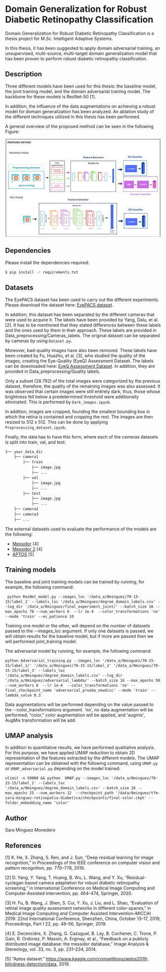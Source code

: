 # Domain Generalization for Robust Diabetic Retinopathy Classification
Domain Generalization for Robust Diabetic Retinopathy Classification is a thesis project for M.Sc. Intelligent Adaptive Systems.

In this thesis, it has been suggested to apply domain adversarial training, an unsupervised, multi-source, multi-target domain generalization model that has been proven to perform robust diabetic retinopathy classification.

## Description
Three different models have been used for this thesis: the baseline model, the joint training model, and the domain adversarial training model. The backbone for these models is ResNet-50 [1].  

In addition, the influence of the data augmentations on achieving a robust model for domain generalization has been analyzed. An ablation study of the different techniques utilized in this thesis has been performed.

A general overview of the proposed method can be seen in the following Figure: 

![Image](Images/Proposed_method.jpg)


## Dependencies 

Please install the dependencies required:

```bash
$ pip install -r requirements.txt
```

## Datasets 

The EyePACS dataset has been used to carry out the different experiments. Please download the dataset here: [EyePACS dataset](https://www.kaggle.com/competitions/diabetic-retinopathy-detection/data).

In addition, this dataset has been separated by the different cameras that were used to acquire it. The labels have been provided by Yang, Dalu, et al. [2]. It has to be mentioned that they stated differences between these labels and the ones used by them in their approach. These labels are provided in Data_preprocessing/Cameras_labels. The original dataset can be separated by cameras by using `Dataset.py`.

Moreover, bad-quality images have also been removed. These labels have been created by Fu, Huazhu, et al. [3], who studied the quality of the images, creating the Eye-Quality (EyeQ) Assessment Dataset. The labels can be downloaded here: [EyeQ Assessment Dataset](https://github.com/HzFu/EyeQ/tree/master/data). In addition, they are provided in Data_preprocessing/Quality labels. 

Only a subset (28.792) of the total images were categorized by the previous dataset, therefore, the quality of the remaining images was also assessed. It was observed that certain images were still entirely dark, thus, those whose brightness fell below a predetermined threshold were additionally eliminated. This is performed by `Dark_images.ipynb`. 

In addition, images are cropped, founding the smallest bounding box in which the retina is contained and cropping the rest. The images are then resized to 512 x 512. This can be done by applying `Preprocessing_dataset.ipynb`.

Finally, the data has to have this form, where each of the cameras datasets is split into train, val, and test: 

```bash
├── your_data_dir
    ├── camera1
        ├── train
            ├── image.jpg
            ├── ...
        ├── val
            ├── image.jpg
            ├── ...
        ├── test
            ├── image.jpg
            ├── ...
    ├── camera2
    ├── camera3
    ├── ...
```
The external datasets used to evaluate the performance of the models are the following: 
* [Messidor](https://www.adcis.net/en/third-party/messidor/) [4]
* [Messidor 2](https://www.adcis.net/en/third-party/messidor2/) [4]
* [APTOS](https://www.kaggle.com/competitions/aptos2019-blindness-detection/data) [5]


## Training models
The baseline and joint training models can be trained by running, for example, the following command:  
```
 python ResNet_model.py --images_loc '/data_a/0minguez/70-15-15/label_1' --labels_loc '/data_a/0minguez/degree_domain_labels.csv' --log_dir '/data_a/0minguez/final_experiment_joint/' --batch_size 16 --max_epochs 70 --num_workers 6  --lr 1e-4  --color_transformations 'no' --mode 'train' --es_patience 10 
```
Training one model or the other, will depend on the number of datasets passed to the --images_loc argument. If only one datasets is passed, we will obtain results for the baseline model, but if more are passed then we will performed joint_training model. 

The adversarial model by running, for example, the following command:

```
python Adversarial_training.py --images_loc '/data_a/0minguez/70-15-15/label_1/' '/data_a/0minguez/70-15-15/label_2' '/data_a/0minguez/70-15-15/label_3' --labels_loc '/data_a/0minguez/degree_domain_labels.csv' --log_dir '/data_a/0minguez/adversarial_lambda/' --batch_size 16 --max_epochs 50 --num_workers 6  --lr 1e-4  --color_transformations 'no' --final_checkpoint_name 'adversarial_prueba_newdisc' --mode 'train' --lambda_value 0.3
```

Data augmentations will be performed depending on the value passed to the --color_transformations argument. 'no', no data augmentation will be performed; "color,"  color augmentation will be applied, and 'augmix', AugMix transformation will be add.

## UMAP analysis
In addition to quantitative results, we have performed qualitative analysis. For this purpose, we have applied UMAP reduction to obtain 2D representation of the features extracted by the different models. 
The UMAP representation can be obtained with the following command, using `UMAP.py` or `UMAP_adversarial.py` depending on the model trained: 

```
ulimit -n 50000 && python  UMAP.py --images_loc '/data_a/0minguez/70-15-15/label_1' --labels_loc '/data_a/0minguez/degree_domain_labels.csv' --batch_size 16 --max_epochs 25 --num_workers 12  --checkpoint_path '/data/0minguez/tfm-sara-minguez-retinopatia-diabetica/checkpoints/final-color.ckpt' --folder_embedding_name 'color'
```

## Author
Sara Mínguez Monedero

## References 
[1] K. He, X. Zhang, S. Ren, and J. Sun, “Deep residual learning for image recognition,” in Proceedings of the IEEE conference on computer vision and pattern recognition, pp. 770–778, 2016.

[2] D. Yang, Y. Yang, T. Huang, B. Wu, L. Wang, and Y. Xu, “Residual-cyclegan based camera adaptation for robust diabetic retinopathy screening,” in International Conference on Medical Image Computing and Computer-Assisted Intervention, pp. 464–474, Springer, 2020.

[3] H. Fu, B. Wang, J. Shen, S. Cui, Y. Xu, J. Liu, and L. Shao, “Evaluation of retinal image quality assessment networks in different color-spaces,” in Medical Image Computing and Computer Assisted Intervention–MICCAI 2019: 22nd International Conference, Shenzhen, China, October 13–17, 2019, Proceedings, Part I 22, pp. 48–56, Springer, 2019.

[4] E. Decencière, X. Zhang, G. Cazuguel, B. Lay, B. Cochener, C. Trone, P. Gain, R. Ordonez, P. Massin, A. Erginay, et al., “Feedback on a publicly distributed image database: the messidor database,” Image Analysis & Stereology, vol. 33, no. 3, pp. 231–234, 2014.

[5] “Aptos dataset.” https://www.kaggle.com/competitions/aptos2019-blindness-detection/data, 2019.

